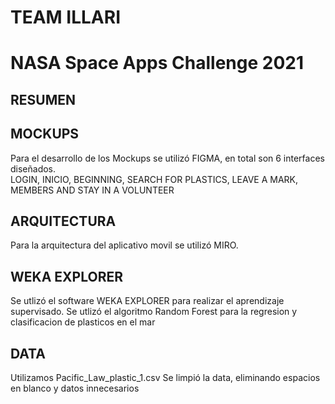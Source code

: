 # TEAM ILLARI
# NASA Space Apps Challenge 2021
## RESUMEN

## MOCKUPS  
Para el desarrollo de los Mockups se utilizó FIGMA, en total son 6 interfaces diseñados.  
LOGIN, INICIO, BEGINNING, SEARCH FOR PLASTICS, LEAVE A MARK, MEMBERS AND STAY IN A VOLUNTEER
## ARQUITECTURA
Para la arquitectura del aplicativo movil se utilizó MIRO.
## WEKA EXPLORER 
Se utlizó el software WEKA EXPLORER para realizar el aprendizaje supervisado.
Se utlizó el algoritmo Random Forest para la regresion y clasificacion de plasticos en el mar
## DATA  
Utilizamos Pacific_Law_plastic_1.csv 
Se limpió la data, eliminando espacios en blanco y datos innecesarios 

